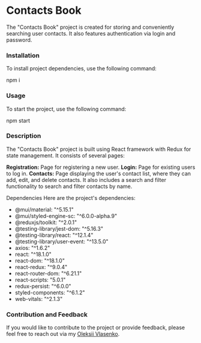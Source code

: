 # Contacts Book

The "Contacts Book" project is created for storing and conveniently searching user contacts. It also features authentication via login and password.

### Installation

To install project dependencies, use the following command:

npm i

### Usage

To start the project, use the following command:

npm start

### Description

The "Contacts Book" project is built using React framework with Redux for state management. It consists of several pages:

**Registration:** Page for registering a new user.
**Login:** Page for existing users to log in.
**Contacts:** Page displaying the user's contact list, where they can add, edit, and delete contacts. It also includes a search and filter functionality to search and filter contacts by name.

Dependencies
Here are the project's dependencies:

- @mui/material: "^5.15.1"
- @mui/styled-engine-sc: "^6.0.0-alpha.9"
- @reduxjs/toolkit: "^2.0.1"
- @testing-library/jest-dom: "^5.16.3"
- @testing-library/react: "^12.1.4"
- @testing-library/user-event: "^13.5.0"
- axios: "^1.6.2"
- react: "^18.1.0"
- react-dom: "^18.1.0"
- react-redux: "^9.0.4"
- react-router-dom: "^6.21.1"
- react-scripts: "5.0.1"
- redux-persist: "^6.0.0"
- styled-components: "^6.1.2"
- web-vitals: "^2.1.3"

### Contribution and Feedback

If you would like to contribute to the project or provide feedback, please feel free to reach out via my [Oleksii Vlasenko](https://linkedin.com/in/oleksii-vlasenko).
